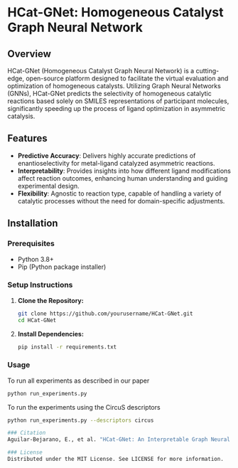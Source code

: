 # HCat-GNet: Homogeneous Catalyst Graph Neural Network

## Overview
HCat-GNet (Homogeneous Catalyst Graph Neural Network) is a cutting-edge, open-source platform designed to facilitate the virtual evaluation and optimization of homogeneous catalysts. Utilizing Graph Neural Networks (GNNs), HCat-GNet predicts the selectivity of homogeneous catalytic reactions based solely on SMILES representations of participant molecules, significantly speeding up the process of ligand optimization in asymmetric catalysis.

## Features
- **Predictive Accuracy**: Delivers highly accurate predictions of enantioselectivity for metal-ligand catalyzed asymmetric reactions.
- **Interpretability**: Provides insights into how different ligand modifications affect reaction outcomes, enhancing human understanding and guiding experimental design.
- **Flexibility**: Agnostic to reaction type, capable of handling a variety of catalytic processes without the need for domain-specific adjustments.

## Installation

### Prerequisites
- Python 3.8+
- Pip (Python package installer)

### Setup Instructions
1. **Clone the Repository:**
   ```bash
   git clone https://github.com/yourusername/HCat-GNet.git
   cd HCat-GNet

2. **Install Dependencies:**
   ```bash
   pip install -r requirements.txt

### Usage
To run all experiments as described in our paper
   ```bash
   python run_experiments.py
```

To run the experiments using the CircuS descriptors
   ```bash
   python run_experiments.py --descriptors circus

### Citation
Aguilar-Bejarano, E., et al. "HCat-GNet: An Interpretable Graph Neural Network for Catalysis Optimization." (Year). Journal/Conference. DOI.

### License
Distributed under the MIT License. See LICENSE for more information.




   







